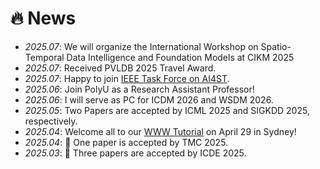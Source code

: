 # 🔥 News
- *2025.07*: We will organize the International Workshop on Spatio-Temporal Data Intelligence and Foundation Models at CIKM 2025
- *2025.07*: Received PVLDB 2025 Travel Award.
- *2025.07*: Happy to join [IEEE Task Force on AI4ST](https://cis.taskforce.ieee.org/ai4tst/).
- *2025.06*: Join PolyU as a Research Assistant Professor!
- *2025.06*: I will serve as PC for ICDM 2026 and WSDM 2026.
- *2025.05*: Two Papers are accepted by ICML 2025 and SIGKDD 2025, respectively.
- *2025.04*: Welcome all to our [WWW Tutorial](https://human-mobility.github.io/) on April 29 in Sydney!
- *2025.04*: 🎉 One paper is accepted by TMC 2025.
- *2025.03*: 🎉 Three papers are accepted by ICDE 2025.

